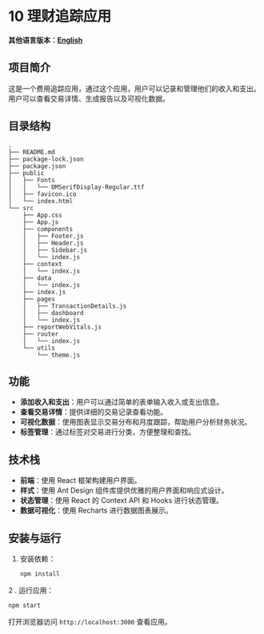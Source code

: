 # 10 理财追踪应用

**其他语言版本：[English](README.md)**

## 项目简介

这是一个费用追踪应用，通过这个应用，用户可以记录和管理他们的收入和支出。用户可以查看交易详情、生成报告以及可视化数据。

## 目录结构

```
.
├── README.md
├── package-lock.json
├── package.json
├── public
│   ├── Fonts
│   │   └── DMSerifDisplay-Regular.ttf
│   ├── favicon.ico
│   └── index.html
└── src
    ├── App.css
    ├── App.js
    ├── components
    │   ├── Footer.js
    │   ├── Header.js
    │   ├── Sidebar.js
    │   └── index.js
    ├── context
    │   └── index.js
    ├── data
    │   └── index.js
    ├── index.js
    ├── pages
    │   ├── TransactionDetails.js
    │   ├── dashboard
    │   └── index.js
    ├── reportWebVitals.js
    ├── router
    │   └── index.js
    └── utils
        └── theme.js
```

## 功能

- **添加收入和支出**：用户可以通过简单的表单输入收入或支出信息。
- **查看交易详情**：提供详细的交易记录查看功能。
- **可视化数据**：使用图表显示交易分布和月度跟踪，帮助用户分析财务状况。
- **标签管理**：通过标签对交易进行分类，方便整理和查找。

## 技术栈

- **前端**：使用 React 框架构建用户界面。
- **样式**：使用 Ant Design 组件库提供优雅的用户界面和响应式设计。
- **状态管理**：使用 React 的 Context API 和 Hooks 进行状态管理。
- **数据可视化**：使用 Recharts 进行数据图表展示。

## 安装与运行

1. 安装依赖：

   ```bash
   npm install
   ```

2
. 运行应用：

```bash
npm start
```

打开浏览器访问 `http://localhost:3000` 查看应用。
